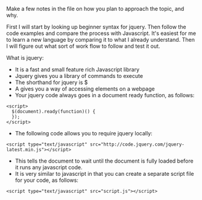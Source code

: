 
Make a few notes in the file on how you plan to approach the topic, and why.

First I will start by looking up beginner syntax for jquery. Then follow the code examples and
compare the process with Javascript. It's easiest for me to learn a new language by comparing it
to what I already understand. Then I will figure out what sort of work flow to follow and test it
out.

What is jquery:
- It is a fast and small feature rich Javascript library
- Jquery gives you a library of commands to execute
- The shorthand for jquery is $
- A gives you a way of accessing elements on a webpage
- Your jquery code always goes in a document ready function, as follows:
```
<script>
  $(document).ready(function)() {
  });
</script>
```
- The following code allows you to require jquery locally:
```
<script type="text/javascript" src="http://code.jquery.com/jquery-latest.min.js"></script>
```
- This tells the document to wait until the document is fully loaded
before it runs any javascript code.
- It is very similar to javascript in that you can create a separate script file for your code, as follows:
```
<script type="text/javascript" src="script.js"></script>
```
